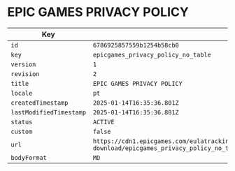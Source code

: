 # EPIC GAMES PRIVACY POLICY

| Key | Value |
| --- | ----- |
| `id` | `6786925857559b1254b58cb0` |
| `key` | `epicgames_privacy_policy_no_table` |
| `version` | `1` |
| `revision` | `2` |
| `title` | `EPIC GAMES PRIVACY POLICY` |
| `locale` | `pt` |
| `createdTimestamp` | `2025-01-14T16:35:36.801Z` |
| `lastModifiedTimestamp` | `2025-01-14T16:35:36.801Z` |
| `status` | `ACTIVE` |
| `custom` | `false` |
| `url` | `https://cdn1.epicgames.com/eulatracking-download/epicgames_privacy_policy_no_table/pt/v1/r2/7048779bcdcddcf533e71721e4f21a79.pdf` |
| `bodyFormat` | `MD` |
